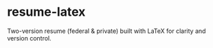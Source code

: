 # resume-latex
Two-version resume (federal &amp; private) built with LaTeX for clarity and version control.
